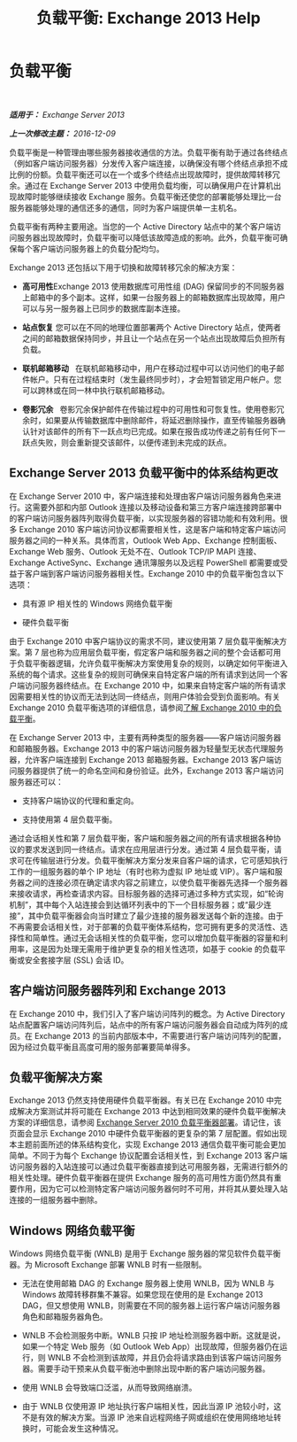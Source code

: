 ﻿---
title: '负载平衡: Exchange 2013 Help'
TOCTitle: 负载平衡
ms:assetid: f572c193-6f3a-400e-9085-a9d3e5e18c59
ms:mtpsurl: https://technet.microsoft.com/zh-cn/library/JJ898588(v=EXCHG.150)
ms:contentKeyID: 51408293
ms.date: 01/11/2018
mtps_version: v=EXCHG.150
ms.translationtype: HT
---

# 负载平衡

 

_**适用于：** Exchange Server 2013_

_**上一次修改主题：** 2016-12-09_

负载平衡是一种管理由哪些服务器接收通信的方法。负载平衡有助于通过各终结点（例如客户端访问服务器）分发传入客户端连接，以确保没有哪个终结点承担不成比例的份额。负载平衡还可以在一个或多个终结点出现故障时，提供故障转移冗余。通过在 Exchange Server 2013 中使用负载均衡，可以确保用户在计算机出现故障时能够继续接收 Exchange 服务。负载平衡还使您的部署能够处理比一台服务器能够处理的通信还多的通信，同时为客户端提供单一主机名。

负载平衡有两种主要用途。当您的一个 Active Directory 站点中的某个客户端访问服务器出现故障时，负载平衡可以降低该故障造成的影响。此外，负载平衡可确保每个客户端访问服务器上的负载分配均匀。

Exchange 2013 还包括以下用于切换和故障转移冗余的解决方案：

  - **高可用性**Exchange 2013 使用数据库可用性组 (DAG) 保留同步的不同服务器上邮箱中的多个副本。这样，如果一台服务器上的邮箱数据库出现故障，用户可以与另一服务器上已同步的数据库副本连接。

  - **站点恢复** 您可以在不同的地理位置部署两个 Active Directory 站点，使两者之间的邮箱数据保持同步，并且让一个站点在另一个站点出现故障后负担所有负载。

  - **联机邮箱移动**   在联机邮箱移动中，用户在移动过程中可以访问他们的电子邮件帐户。只有在过程结束时（发生最终同步时），才会短暂锁定用户帐户。您可以跨林或在同一林中执行联机邮箱移动。

  - **卷影冗余**   卷影冗余保护邮件在传输过程中的可用性和可恢复性。使用卷影冗余时，如果要从传输数据库中删除邮件，将延迟删除操作，直至传输服务器确认针对该邮件的所有下一跃点均已完成。如果在报告成功传递之前有任何下一跃点失败，则会重新提交该邮件，以便传递到未完成的跃点。

## Exchange Server 2013 负载平衡中的体系结构更改

在 Exchange Server 2010 中，客户端连接和处理由客户端访问服务器角色来进行。这需要外部和内部 Outlook 连接以及移动设备和第三方客户端连接跨部署中的客户端访问服务器阵列取得负载平衡，以实现服务器的容错功能和有效利用。很多 Exchange 2010 客户端访问协议都需要相关性，这是客户端和特定客户端访问服务器之间的一种关系。具体而言，Outlook Web App、Exchange 控制面板、Exchange Web 服务、Outlook 无处不在、Outlook TCP/IP MAPI 连接、Exchange ActiveSync、Exchange 通讯簿服务以及远程 PowerShell 都需要或受益于客户端到客户端访问服务器相关性。Exchange 2010 中的负载平衡包含以下选项：

  - 具有源 IP 相关性的 Windows 网络负载平衡

  - 硬件负载平衡

由于 Exchange 2010 中客户端协议的需求不同，建议使用第 7 层负载平衡解决方案。第 7 层也称为应用层负载平衡，假定客户端和服务器之间的整个会话都可用于负载平衡器逻辑，允许负载平衡解决方案使用复杂的规则，以确定如何平衡进入系统的每个请求。这些复杂的规则可确保来自特定客户端的所有请求到达同一个客户端访问服务器终结点。在 Exchange 2010 中，如果来自特定客户端的所有请求因需要相关性的协议而无法到达同一终结点，则用户体验会受到负面影响。有关 Exchange 2010 负载平衡选项的详细信息，请参阅[了解 Exchange 2010 中的负载平衡](https://go.microsoft.com/fwlink/p/?linkid=196447)。

在 Exchange Server 2013 中，主要有两种类型的服务器——客户端访问服务器和邮箱服务器。Exchange 2013 中的客户端访问服务器为轻量型无状态代理服务器，允许客户端连接到 Exchange 2013 邮箱服务器。Exchange 2013 客户端访问服务器提供了统一的命名空间和身份验证。此外，Exchange 2013 客户端访问服务器还可以：

  - 支持客户端协议的代理和重定向。

  - 支持使用第 4 层负载平衡。

通过会话相关性和第 7 层负载平衡，客户端和服务器之间的所有请求根据各种协议的要求发送到同一终结点。请求在应用层进行分发。通过第 4 层负载平衡，请求可在传输层进行分发。负载平衡解决方案分发来自客户端的请求，它可感知执行工作的一组服务器的单个 IP 地址（有时也称为虚拟 IP 地址或 VIP）。客户端和服务器之间的连接必须在确定请求内容之前建立，以使负载平衡器先选择一个服务器来接收请求，再检查请求内容。目标服务器的选择可通过多种方式实现，如“轮询机制”，其中每个入站连接会到达循环列表中的下一个目标服务器；或“最少连接”，其中负载平衡器会向当时建立了最少连接的服务器发送每个新的连接。由于不再需要会话相关性，对于部署的负载平衡体系结构，您可拥有更多的灵活性、选择性和简单性。通过无会话相关性的负载平衡，您可以增加负载平衡器的容量和利用率，这是因为处理无需用于维护更复杂的相关性选项，如基于 cookie 的负载平衡或安全套接字层 (SSL) 会话 ID。

## 客户端访问服务器阵列和 Exchange 2013

在 Exchange 2010 中，我们引入了客户端访问阵列的概念。为 Active Directory 站点配置客户端访问阵列后，站点中的所有客户端访问服务器会自动成为阵列的成员。在 Exchange 2013 的当前内部版本中，不需要进行客户端访问阵列的配置，因为经过负载平衡且高度可用的服务部署要简单得多。

## 负载平衡解决方案

Exchange 2013 仍然支持使用硬件负载平衡器。有关已在 Exchange 2010 中完成解决方案测试并将可能在 Exchange 2013 中达到相同效果的硬件负载平衡解决方案的详细信息，请参阅 [Exchange Server 2010 负载平衡器部署](https://go.microsoft.com/fwlink/p/?linkid=261834)。请记住，该页面会显示 Exchange 2010 中硬件负载平衡器的更复杂的第 7 层配置。假如出现本主题前面所述的体系结构变化，实现 Exchange 2013 通信负载平衡可能会更加简单。不同于为每个 Exchange 协议配置会话相关性，到 Exchange 2013 客户端访问服务器的入站连接可以通过负载平衡器直接到达可用服务器，无需进行额外的相关性处理。硬件负载平衡器在提供 Exchange 服务的高可用性方面仍然具有重要作用，因为它可以检测特定客户端访问服务器何时不可用，并将其从要处理入站连接的一组服务器中删除。

## Windows 网络负载平衡

Windows 网络负载平衡 (WNLB) 是用于 Exchange 服务器的常见软件负载平衡器。为 Microsoft Exchange 部署 WNLB 时有一些限制。

  - 无法在使用邮箱 DAG 的 Exchange 服务器上使用 WNLB，因为 WNLB 与 Windows 故障转移群集不兼容。如果您现在使用的是 Exchange 2013 DAG，但又想使用 WNLB，则需要在不同的服务器上运行客户端访问服务器角色和邮箱服务器角色。

  - WNLB 不会检测服务中断。WNLB 只按 IP 地址检测服务器中断。这就是说，如果一个特定 Web 服务（如 Outlook Web App）出现故障，但服务器仍在运行，则 WNLB 不会检测到该故障，并且仍会将请求路由到该客户端访问服务器。需要手动干预来从负载平衡池中删除出现中断的客户端访问服务器。

  - 使用 WNLB 会导致端口泛滥，从而导致网络崩溃。

  - 由于 WNLB 仅使用源 IP 地址执行客户端相关性，因此当源 IP 池较小时，这不是有效的解决方案。当源 IP 池来自远程网络子网或组织在使用网络地址转换时，可能会发生这种情况。

